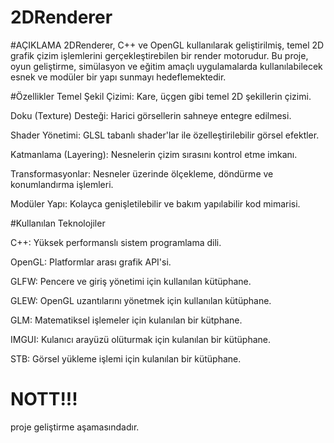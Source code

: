 # 2DRenderer

#AÇIKLAMA
2DRenderer, C++ ve OpenGL kullanılarak geliştirilmiş, temel 2D grafik çizim işlemlerini gerçekleştirebilen bir render motorudur. Bu proje, oyun geliştirme, simülasyon ve eğitim amaçlı uygulamalarda kullanılabilecek esnek ve modüler bir yapı sunmayı hedeflemektedir.

#Özellikler
Temel Şekil Çizimi: Kare, üçgen gibi temel 2D şekillerin çizimi.

Doku (Texture) Desteği: Harici görsellerin sahneye entegre edilmesi.

Shader Yönetimi: GLSL tabanlı shader'lar ile özelleştirilebilir görsel efektler.

Katmanlama (Layering): Nesnelerin çizim sırasını kontrol etme imkanı.

Transformasyonlar: Nesneler üzerinde ölçekleme, döndürme ve konumlandırma işlemleri.

Modüler Yapı: Kolayca genişletilebilir ve bakım yapılabilir kod mimarisi.

#Kullanılan Teknolojiler

C++: Yüksek performanslı sistem programlama dili.

OpenGL: Platformlar arası grafik API'si.

GLFW: Pencere ve giriş yönetimi için kullanılan kütüphane.

GLEW: OpenGL uzantılarını yönetmek için kullanılan kütüphane.

GLM: Matematiksel işlemeler için kulanılan bir kütphane.

IMGUI: Kulanıcı arayüzü olüturmak için kulanılan bir kütüphane.

STB: Görsel yükleme işlemi için kulanılan bir kütüphane.

# NOTT!!!

proje geliştirme aşamasındadır.
